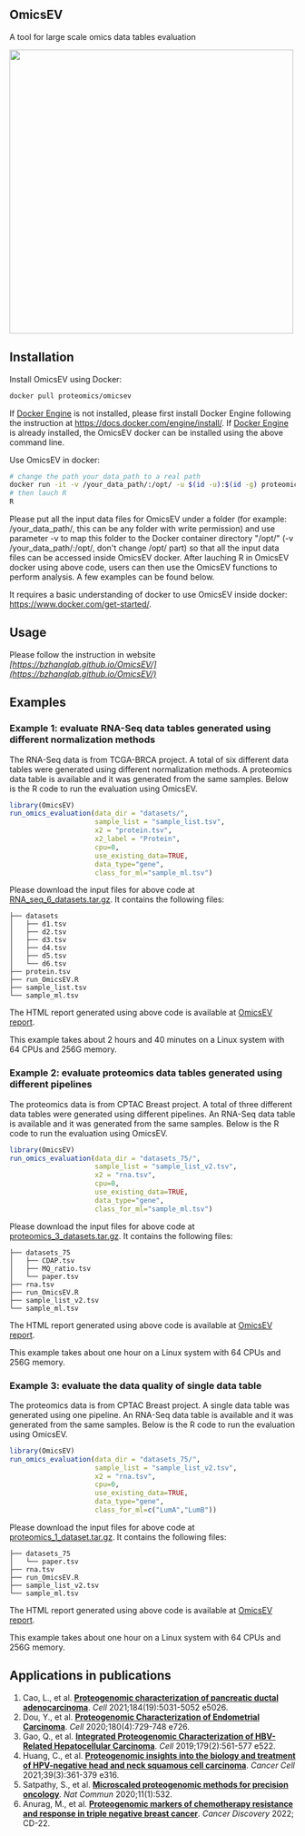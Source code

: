 ## OmicsEV


A tool for large scale omics data tables evaluation

[<img src="https://github.com/bzhanglab/OmicsEV/blob/gh-pages/data/OmicsEV_overview.png" width=500 class="center">](https://bzhanglab.github.io/OmicsEV/)

## Installation

Install OmicsEV using Docker:
```sh
docker pull proteomics/omicsev
```

If [Docker Engine](https://docs.docker.com/engine/) is not installed, please first install Docker Engine following the instruction at https://docs.docker.com/engine/install/. If [Docker Engine](https://docs.docker.com/engine/) is already installed, the OmicsEV docker can be installed using the above command line.

Use OmicsEV in docker:
```sh
# change the path your_data_path to a real path
docker run -it -v /your_data_path/:/opt/ -u $(id -u):$(id -g) proteomics/omicsev
# then lauch R 
R
```

Please put all the input data files for OmicsEV under a folder (for example: /your_data_path/, this can be any folder with write permission) and use parameter -v to map this folder to the Docker container directory "/opt/" (-v /your_data_path/:/opt/, don't change /opt/ part) so that all the input data files can be accessed inside OmicsEV docker. After lauching R in OmicsEV docker using above code, users can then use the OmicsEV functions to perform analysis. A few examples can be found below.

It requires a basic understanding of docker to use OmicsEV inside docker: https://www.docker.com/get-started/.


## Usage

Please follow the instruction in website *[https://bzhanglab.github.io/OmicsEV/](https://bzhanglab.github.io/OmicsEV/)*

## Examples

### Example 1: evaluate RNA-Seq data tables generated using different normalization methods

The RNA-Seq data is from TCGA-BRCA project. A total of six different data tables were generated using different normalization methods. A proteomics data table is available and it was generated from the same samples. Below is the R code to run the evaluation using OmicsEV. 

```r
library(OmicsEV)
run_omics_evaluation(data_dir = "datasets/",
                     sample_list = "sample_list.tsv",
                     x2 = "protein.tsv",
                     x2_label = "Protein",
                     cpu=0,
                     use_existing_data=TRUE,
                     data_type="gene",
                     class_for_ml="sample_ml.tsv")
```
Please download the input files for above code at [RNA_seq_6_datasets.tar.gz](https://github.com/bzhanglab/OmicsEV/raw/gh-pages/data/RNA_seq_6_datasets.tar.gz). It contains the following files:

```shell
├── datasets
│   ├── d1.tsv
│   ├── d2.tsv
│   ├── d3.tsv
│   ├── d4.tsv
│   ├── d5.tsv
│   └── d6.tsv
├── protein.tsv
├── run_OmicsEV.R
├── sample_list.tsv
└── sample_ml.tsv
```

The HTML report generated using above code is available at [OmicsEV report](https://bzhanglab.github.io/OmicsEV/data/rna-seq-example_report.html).

This example takes about 2 hours and 40 minutes on a Linux system with 64 CPUs and 256G memory.


### Example 2: evaluate proteomics data tables generated using different pipelines

The proteomics data is from CPTAC Breast project. A total of three different data tables were generated using different pipelines. An RNA-Seq data table is available and it was generated from the same samples. Below is the R code to run the evaluation using OmicsEV. 

```r
library(OmicsEV)
run_omics_evaluation(data_dir = "datasets_75/",
                     sample_list = "sample_list_v2.tsv",
                     x2 = "rna.tsv",
                     cpu=0,
                     use_existing_data=TRUE,
                     data_type="gene",
                     class_for_ml="sample_ml.tsv")
```
Please download the input files for above code at [proteomics_3_datasets.tar.gz](https://github.com/bzhanglab/OmicsEV/raw/gh-pages/data/proteomics_3_datasets.tar.gz). It contains the following files:

```
├── datasets_75
│   ├── CDAP.tsv
│   ├── MQ_ratio.tsv
│   └── paper.tsv
├── rna.tsv
├── run_OmicsEV.R
├── sample_list_v2.tsv
└── sample_ml.tsv
```

The HTML report generated using above code is available at [OmicsEV report](https://bzhanglab.github.io/OmicsEV/data/proteomics-example_report.html).

This example takes about one hour on a Linux system with 64 CPUs and 256G memory.


### Example 3: evaluate the data quality of single data table

The proteomics data is from CPTAC Breast project. A single data table was generated using one pipeline. An RNA-Seq data table is available and it was generated from the same samples. Below is the R code to run the evaluation using OmicsEV. 

```r
library(OmicsEV)
run_omics_evaluation(data_dir = "datasets_75/",
                     sample_list = "sample_list_v2.tsv",
                     x2 = "rna.tsv",
                     cpu=0,
                     use_existing_data=TRUE,
                     data_type="gene",
                     class_for_ml=c("LumA","LumB"))
```
Please download the input files for above code at [proteomics_1_dataset.tar.gz](https://github.com/bzhanglab/OmicsEV/raw/gh-pages/data/proteomics_1_dataset.tar.gz). It contains the following files:
```
├── datasets_75
│   └── paper.tsv
├── rna.tsv
├── run_OmicsEV.R
├── sample_list_v2.tsv
└── sample_ml.tsv
```

The HTML report generated using above code is available at [OmicsEV report](https://bzhanglab.github.io/OmicsEV/data/proteomics-one_dataset-example_report.html).

This example takes about one hour on a Linux system with 64 CPUs and 256G memory.



## Applications in publications
1. Cao, L., et al. [**Proteogenomic characterization of pancreatic ductal adenocarcinoma**](https://www.ncbi.nlm.nih.gov/pmc/articles/PMC8654574/). *Cell* 2021;184(19):5031-5052 e5026.
2. Dou, Y., et al. [**Proteogenomic Characterization of Endometrial Carcinoma**](https://www.ncbi.nlm.nih.gov/pmc/articles/PMC7233456/). *Cell* 2020;180(4):729-748 e726.
3. Gao, Q., et al. [**Integrated Proteogenomic Characterization of HBV-Related Hepatocellular Carcinoma**](https://pubmed.ncbi.nlm.nih.gov/31585088/). *Cell* 2019;179(2):561-577 e522.
4. Huang, C., et al. [**Proteogenomic insights into the biology and treatment of HPV-negative head and neck squamous cell carcinoma**](https://www.ncbi.nlm.nih.gov/pmc/articles/PMC7946781/). *Cancer Cell* 2021;39(3):361-379 e316.
5. Satpathy, S., et al. [**Microscaled proteogenomic methods for precision oncology**](https://www.nature.com/articles/s41467-020-14381-2). *Nat Commun* 2020;11(1):532.
6. Anurag, M., et al. [**Proteogenomic markers of chemotherapy resistance and response in triple negative breast cancer**](https://doi.org/10.1158/2159-8290.CD-22-0200). *Cancer Discovery* 2022; CD-22.
